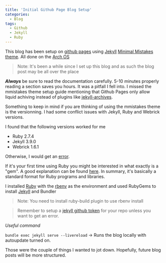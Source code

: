 ```yaml
---
title: 'Initial Github Page Blog Setup'
categories:
  - Blog
tags:
  - Github
  - Jekyll
  - Ruby
---
```


This blog has been setup on [github pages](https://pages.github.com/ "Basic Intro to Github Pages") using [Jekyll](https://jekyllrb.com/ "Jekyll docs") [Minimal Mistakes theme](https://mmistakes.github.io/minimal-mistakes/ "Main page about the theme"). All done on the [Arch OS](https://wiki.archlinux.org/ "Arch Wiki")

> Note: It's been a while since I set up this blog and as such the blog post may be all over the place

**_Always_** be sure to read the documentation carefully. 5-10 minutes properly reading a section saves you hours. It was a pitfall I fell into. I missed the mmistakes theme setup guide mentioning that Github Pages only allow liquid achiving instead of plugins like [jekyll-archives](https://github.com/jekyll/jekyll-archives/ "Github page for the archive plugin").

Something to keep in mind if you are thinking of using the mmistakes theme is the versionning. I had some conflict issues with Jekyll, Ruby and Webrick versions.

I found that the following versions worked for me
  * Ruby 2.7.4
  * Jekyll 3.9.0
  * Webrick 1.6.1

Otherwise, I would get an [error](https://bbs.archlinux.org/viewtopic.php?id=265534 "A thread on the versionning error I got").

If it's your first time using Ruby you might be interested in what exactly is a "gem". A good explanation can be found [here](https://stackoverflow.com/questions/5233924/what-is-a-ruby-gem "What is a Ruby Gem?"). In summary, it's basically a standard format for Ruby programs and libraries.

I installed [Ruby](https://wiki.archlinux.org/title/Ruby#RubyGems "Arch wiki on Ruby") with the [rbenv](https://wiki.archlinux.org/title/Rbenv "Arch wiki on rbenv") as the environment and used RubyGems to install [Jekyll](https://wiki.archlinux.org/title/Jekyll "Arch wiki on installing jekyll") and Bundler

> Note: You need to install ruby-build plugin to use rbenv install

> Remember to setup a [jekyll github token](https://mycyberuniverse.com/fixing-jekyll-github-metadata-warning.html "Guide for setting the token up") for your repo unless you want to get an error.

_Useful command_

`bundle exec jekyll serve --livereload` -> Runs the blog locally with autoupdate turned on.

Those were the couple of things I wanted to jot down. Hopefully, future blog posts will be more structured.
